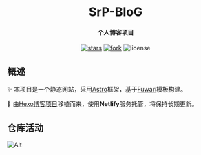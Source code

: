 <h1 align="center">SrP-BloG</h1>

<h4 align="center">个人博客项目</h4>

<div align="center">

[![stars](https://img.shields.io/github/stars/RolinShmily/SrP-BloG.svg?style=flat&color=green)](https://github.com/RolinShmily/SrP-BloG)
[![fork](https://img.shields.io/github/forks/RolinShmily/SrP-BloG.svg?style=flat&color=critical)](https://github.com/RolinShmily/SrP-BloG)
![license](https://img.shields.io/badge/license-GPL%203-orange.svg?style=flat)

</div>

## 概述

✨ 本项目是一个静态网站，采用[Astro](https://github.com/withastro/astro)框架，基于[Fuwari](https://github.com/saicaca/fuwari)模板构建。

🚀 由[Hexo博客项目](https://github.com/RolinShmily/rolinshmily.github.io)移植而来，使用**Netlify**服务托管，将保持长期更新。

## 仓库活动

![Alt](https://repobeats.axiom.co/api/embed/1f000384d6face53ef69c9ee9c0e59a7010d1465.svg "Repobeats analytics image")
